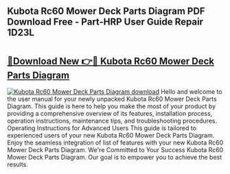 ## Kubota Rc60 Mower Deck Parts Diagram PDF Download Free - Part-HRP User Guide Repair 1D23L

# <h2><a href="http://dfighz7.blite.top/?on=Kubota+Rc60+Mower+Deck+Parts+Diagram">🔗Download New 👉🔴 Kubota Rc60 Mower Deck Parts Diagram</a></h2>

[![Kubota Rc60 Mower Deck Parts Diagram download](https://i.imgur.com/lujVjoI.png)](http://dfighz7.blite.top/?on=Kubota+Rc60+Mower+Deck+Parts+Diagram)
Hello and welcome to the user manual for your newly unpacked Kubota Rc60 Mower Deck Parts Diagram. This guide is here to help you make the most of your product by providing a comprehensive overview of its features, installation process, operation instructions, maintenance tips, and troubleshooting procedures. Operating Instructions for Advanced Users This guide is tailored to experienced users of your new Kubota Rc60 Mower Deck Parts Diagram. Enjoy the seamless integration of list of features with your new Kubota Rc60 Mower Deck Parts Diagram. We're Committed to Your Success Kubota Rc60 Mower Deck Parts Diagram. Our goal is to empower you to achieve the best results.
